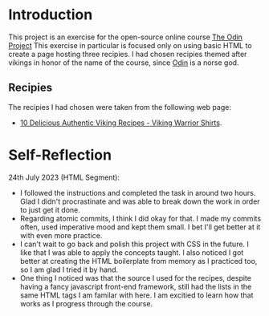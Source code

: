 # Introduction

This project is an exercise for the open-source online course [The Odin Project](https://www.theodinproject.com/lessons/foundations-recipes)
This exercise in particular is focused only on using basic HTML to create a page hosting three recipies. I had chosen recipies themed after vikings in honor of the name of the course, since [Odin](https://en.wikipedia.org/wiki/Odin) is a norse god.

## Recipies

The recipies I had chosen were taken from the following web page: 
- [10 Delicious Authentic Viking Recipes - Viking Warrior Shirts](https://www.vikingwarriorshirts.com/blogs/news/10-delicious-authentic-viking-recipes). 


# Self-Reflection

24th July 2023 (HTML Segment): 

- I followed the instructions and completed the task in around two hours. Glad I didn't procrastinate and was able to break down the work in order to just get it done.
- Regarding atomic commits, I think I did okay for that. I made my commits often, used imperative mood and kept them small. I bet I'll get better at it with even more practice.
- I can't wait to go back and polish this project with CSS in the future. I like that I was able to apply the concepts taught. I also noticed I got better at creating the HTML boilerplate from memory as I practiced too, so I am glad I tried it by hand.
- One thing I noticed was that the source I used for the recipes, despite having a fancy javascript front-end framework, still had the lists in the same HTML tags I am familar with here. I am excitied to learn how that works as I progress through the course. 